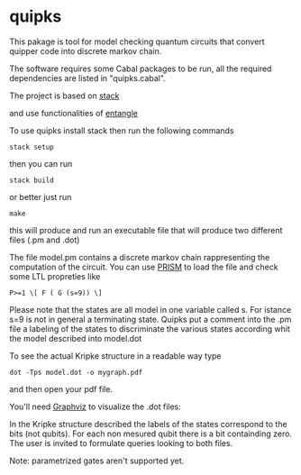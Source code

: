 # quipks

This pakage is tool for model checking quantum circuits that convert quipper code into discrete markov chain.

The software requires some Cabal packages to be run, all the required dependencies are listed in "quipks.cabal".

The project is based on [stack](https://docs.haskellstack.org/en/stable/README/)

and use functionalities of [entangle](https://github.com/miniBill/entangle)

To use quipks install stack
then run the following commands

```
stack setup
```
then you can run 
```
stack build
```
or better just run
```
make
```
this will produce and run an executable file that will produce two different files (.pm and .dot)

The file model.pm contains a discrete markov chain rappresenting the computation of the circuit.
You can use [PRISM](http://www.prismmodelchecker.org/) to load the file and check some LTL propreties like
```
P>=1 \[ F ( G (s=9)) \]
```
Please note that the states are all model in one variable called s.
For istance s=9 is not in general a terminating state. 
Quipks put a comment into the .pm file a labeling of the states to discriminate the various states according whit the model described into model.dot

To see the actual  Kripke structure in a readable way type
```
dot -Tps model.dot -o mygraph.pdf  
```
and then open your pdf file.  

You'll need [Graphviz](http://www.graphviz.org/) to visualize the .dot files:     

In the Kripke structure described the labels of the states correspond to the bits (not qubits).
For each non mesured qubit there is a bit containding zero.
The user is invited to formulate queries looking to both files.

Note: parametrized gates aren't supported yet.
